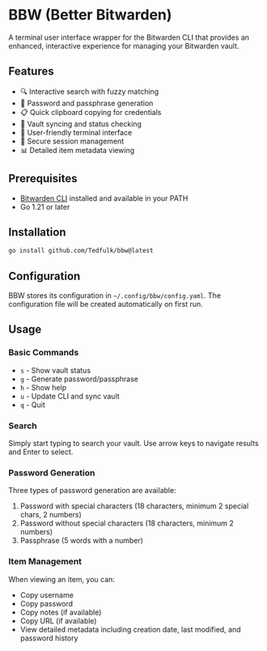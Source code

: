 # BBW (Better Bitwarden)

A terminal user interface wrapper for the Bitwarden CLI that provides an enhanced, interactive experience for managing your Bitwarden vault.

## Features

- 🔍 Interactive search with fuzzy matching
- 🔐 Password and passphrase generation
- 📋 Quick clipboard copying for credentials
- 🔄 Vault syncing and status checking
- 📱 User-friendly terminal interface
- 🔑 Secure session management
- 📊 Detailed item metadata viewing

## Prerequisites

- [Bitwarden CLI](https://bitwarden.com/help/cli/) installed and available in your PATH
- Go 1.21 or later

## Installation

```sh
go install github.com/Tedfulk/bbw@latest
```

## Configuration

BBW stores its configuration in `~/.config/bbw/config.yaml`. The configuration file will be created automatically on first run.

## Usage

### Basic Commands

- `s` - Show vault status
- `g` - Generate password/passphrase
- `h` - Show help
- `u` - Update CLI and sync vault
- `q` - Quit

### Search

Simply start typing to search your vault. Use arrow keys to navigate results and Enter to select.

### Password Generation

Three types of password generation are available:

1. Password with special characters (18 characters, minimum 2 special chars, 2 numbers)
2. Password without special characters (18 characters, minimum 2 numbers)
3. Passphrase (5 words with a number)

### Item Management

When viewing an item, you can:

- Copy username
- Copy password
- Copy notes (if available)
- Copy URL (if available)
- View detailed metadata including creation date, last modified, and password history
